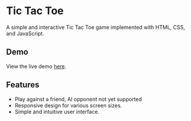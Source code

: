 # Tic Tac Toe

A simple and interactive Tic Tac Toe game implemented with HTML, CSS, and JavaScript.

## Demo

View the live demo [here](https://chrlie-w.github.io/tic-tac-toe).


## Features

- Play against a friend, AI opponent not yet supported
- Responsive design for various screen sizes.
- Simple and intuitive user interface.



